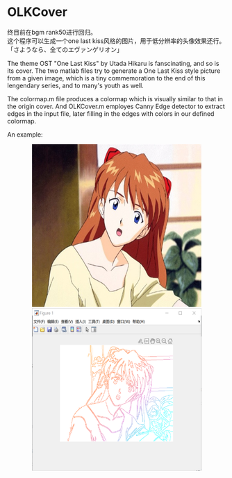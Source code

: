 # OLKCover

终目前在bgm rank50进行回归。  
这个程序可以生成一个one last kiss风格的图片，用于低分辨率的头像效果还行。  
「さようなら、全てのエヴァンゲリオン」  

The theme OST "One Last Kiss" by Utada Hikaru is fanscinating, and so is its cover. The two matlab files try to generate a One Last Kiss style picture from a given image, which is a tiny commemoration to the end of this lengendary series, and to many's youth as well.

The colormap.m file produces a colormap which is visually similar to that in the origin cover. And OLKCover.m employes Canny Edge detector to extract edges in the input file, later filling in the edges with colors in our defined colormap.


An example:
<div align=center>
<img src="https://raw.githubusercontent.com/XichongLing/OLKCover/master/img/asuka.jpg" width="390" height = "375"/>
</div>
<div align = center>
<img src="https://raw.githubusercontent.com/XichongLing/OLKCover/master/img/OLKasuka.png" width = "390" height = "375"/>
</div>

